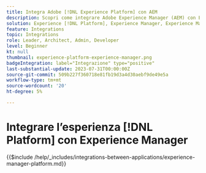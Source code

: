 ```yaml
---
title: Integra Adobe [!DNL Experience Platform] con AEM
description: Scopri come integrare Adobe Experience Manager (AEM) con Experience [!DNL Platform].
solution: Experience [!DNL Platform], Experience Manager, Experience Manager Sites
feature: Integrations
topic: Integrations
role: Leader, Architect, Admin, Developer
level: Beginner
kt: null
thumbnail: experience-platform-experience-manager.png
badgeIntegration: label="Integrazione" type="positive"
last-substantial-update: 2023-07-31T00:00:00Z
source-git-commit: 509b227f360718e81fb19d3a4d30aebf9de49e5a
workflow-type: tm+mt
source-wordcount: '20'
ht-degree: 5%

---
```



# Integrare l’esperienza [!DNL Platform] con Experience Manager

{{$include /help/_includes/integrations-between-applications/experience-manager-platform.md}}
